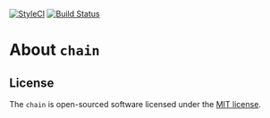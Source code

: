 [![StyleCI](https://styleci.io/repos/131502231/shield?branch=master)](https://styleci.io/repos/131502231)
[![Build Status](https://travis-ci.org/kiberzauras/chain.svg?branch=master)](https://travis-ci.org/kiberzauras/chain)

# About `chain`

## License

The `chain` is open-sourced software licensed under the [MIT license](https://opensource.org/licenses/MIT).
